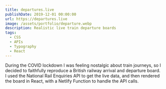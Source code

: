 ```yaml
---
title: departures.live
publishDate: 2019-12-01 00:00:00
url: https://departures.live
image: /assets/portfolio/departure.webp
description: Realistic live train departure boards
tags:
  - CSS
  - APIs
  - Typography
  - React
---
```


During the COVID lockdown I was feeling nostalgic about train journeys, so I
decided to faithfully reproduce a British railway arrival and departure board. I
used the National Rail Enquiries API to get the live data, and then rendered the
board in React, with a Netlify Function to handle the API calls.
